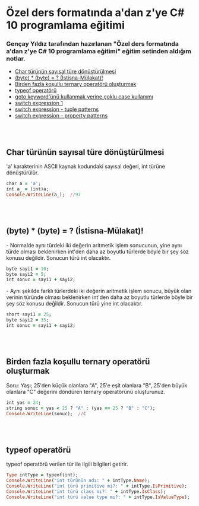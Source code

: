 # Özel ders formatında a'dan z'ye C# 10 programlama eğitimi
### Gençay Yıldız tarafından hazırlanan "Özel ders formatında a'dan z'ye C# 10 programlama eğitimi" eğitim setinden aldığım notlar.

* <a href="#char">Char türünün sayısal türe dönüştürülmesi</a>
* <a href="#byte">(byte) * (byte) = ? (İstisna-Mülakat)!</a>
* <a href="#ternary">Birden fazla koşullu ternary operatörü oluşturmak</a>
* <a href="#typeof">typeof operatörü</a>
* <a href="goto">goto keyword'ünü kullanmak yerine çoklu case kullanımı</a>
* <a href="switchexpression">switch expression 1</a>
* <a href="switchexpressiontuple">switch expression - tuple patterns</a>
* <a href="switchexpressionproperty">switch expression - property patterns</a>

<br><br>

<h2 id="char">Char türünün sayısal türe dönüştürülmesi</h2>
<p>'a' karakterinin ASCII kaynak kodundaki sayısal değeri, int türüne dönüştürülür.</p>

```ruby
char a = 'a';
int a_ = (int)a;
Console.WriteLine(a_);  //97
```
<br><br>


<h2 id="byte">(byte) * (byte) = ? (İstisna-Mülakat)!</h2>
<p>
- Normalde aynı türdeki iki değerin aritmetik işlem sonucunun, yine aynı türde olması beklenirken int'den
daha az boyutlu türlerde böyle bir şey söz konusu değildir. Sonucun türü int olacaktır. 
</p>

```ruby
byte sayi1 = 10;
byte sayi2 = 5;
int sonuc = sayi1 + sayi2;
```
<p>
- Aynı şekilde farklı türlerdeki iki değerin aritmetik işlem sonucu, büyük olan verinin türünde olması beklenirken int'den daha az boyutlu türlerde böyle bir şey söz konusu değildir. Sonucun türü yine int olacaktır.
</p>

```ruby
short sayi1 = 25;
byte sayi2 = 35;
int sonuc = sayi1 + sayi2;
```
<br><br>


<h2 id="ternary">Birden fazla koşullu ternary operatörü oluşturmak</h2>
<p>
Soru: Yaşı; 25'den küçük olanlara "A", 25'e eşit olanlara "B", 25'den büyük olanlara "C" değerini
döndüren ternary operatörünü oluşturunuz.
</p>

```ruby
int yas = 24;
string sonuc = yas < 25 ? "A" : (yas == 25 ? "B" : "C");
Console.WriteLine(sonuc);  //C
```
<br><br>


<h2 id="typeof">typeof operatörü</h2>
<p>typeof operatörü verilen tür ile ilgili bilgileri getirir.</p>

```ruby
Type intType = typeof(int);
Console.WriteLine("int türünün adı: " + intType.Name);
Console.WriteLine("int türü primitive mi?: " + intType.IsPrimitive);
Console.WriteLine("int türü class mı?: " + intType.IsClass);
Console.WriteLine("int türü value type mı?: " + intType.IsValueType);
```




